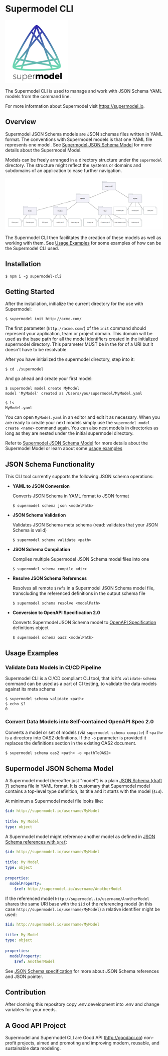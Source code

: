 # Supermodel CLI

[<img src="supermodel.svg" width="200">](http://supermodel.io)

The Supermodel CLI is used to manage and work with JSON Schema YAML models from the command line.

For more information about Supermodel visit <https://supermodel.io>.

## Overview
Supermodel JSON Schema models are JSON schemas files written in YAML format. The conventions with Supermodel models is that one YAML file represents one model. See [Supermodel JSON Schema Model](#supermodel-json-schema-model) for more details about the Supermodel Model.

Models can be freely arranged in a directory structure under the `supermodel` directory. The structure might reflect the systems or domains and subdomains of an application to ease further navigation. 

<img src="exampleDiagram.png">

The Supermodel CLI then facilitates the creation of these models as well as working with them. See [Usage Examples](#usage-examples) for some examples of how can be the Supermodel CLI used.

## Installation

```
$ npm i -g supermodel-cli
```

## Getting Started
After the installation, initialize the current directory for the use with Supermodel:

```
$ supermodel init http://acme.com/
```

The first parameter (`http://acme.com/`) of the `init` command should represent your application, team or project domain. This domain will be used as the base path for all the model identifiers created in the initialized supermodel directory. This parameter MUST be in the for of a URI but it doesn't have to be resolvable. 

After you have initialized the supermodel directory, step into it: 

```
$ cd ./supermodel
```

And go ahead and create your first model: 

```
$ supermodel model create MyModel
model 'MyModel' created as /Users/you/supermodel/MyModel.yaml
```

```
$ ls
MyModel.yaml
```

You can open `MyModel.yaml` in an editor and edit it as necessary. When you are ready to create your next models simply use the `supermodel model create <name>` command again. You can also nest models in directories as long as they are nested under the initial supermodel directory.

Refer to [Supermodel JSON Schema Model](#supermodel-json-schema-model) for more details about the Supermodel Model or learn about some [usage examples](#usage-examples)

## JSON Schema Functionality
This CLI tool currently supports the following JSON schema operations:

- **YAML to JSON Conversion**

    Converts JSON Schema in YAML format to JSON format

    ```
    $ supermodel schema json <modelPath>
    ```

- **JSON Schema Validation**

    Validates JSON Schema meta schema (read: validates that your JSON Schema is valid)

    ```
    $ supermodel schema validate <path>
    ```

- **JSON Schema Compilation**

    Compiles multiple Supermodel JSON Schema model files into one

    ```
    $ supermodel schema compile <dir>
    ```

- **Resolve JSON Schema References**

    Resolves all remote `$ref`s in a Supermodel JSON Schema model file, transcluding the referenced definitions in the output schema file

    ```
    $ supermodel schema resolve <modelPath>
    ```

- **Conversion to OpenAPI Specification 2.0**

    Converts Supermodel JSON Schema model to [OpenAPI Specification](https://github.com/OAI/OpenAPI-Specification/blob/master/versions/2.0.md) definitions object

    ```
    $ supermodel schema oas2 <modelPath>
    ```

## Usage Examples

### Validate Data Models in CI/CD Pipeline

Supermodel CLI is a CI/CD compliant CLI tool, that is it's `validate-schema` command can be used as a part of CI testing, to validate the data models against its meta schema

```
$ supermodel schema validate <path>
$ echo $?
0
```

### Convert Data Models into Self-contained OpenAPI Spec 2.0

Converts a model or set of models (via `supermodel schema compile`) if `<path>` is a directory into OAS2 definitions. If the `-o` parameter is provided it replaces the definitions section in the existing OAS2 document.

```
$ supermodel schema oas2 <path> -o <pathToOAS2>
```

## Supermodel JSON Schema Model

A Supermodel model (hereafter just "model") is a plain [JSON Schema (draft 7)](http://json-schema.org/specification.html) schema file in YAML format. It is customary that Supermodel model contains a top-level type definition, its title and it starts with the model (`$id`).

At minimum a Supermodel model file looks like:

```yaml
$id: http://supermodel.io/username/MyModel

title: My Model
type: object
```

A Supermodel model might reference another model as defined in [JSON Schema references with `$ref`](http://json-schema.org/latest/json-schema-core.html#rfc.section.8):


```yaml
$id: http://supermodel.io/username/MyModel

title: My Model
type: object

properties:
  modelProperty:
    $ref: http://supermodel.io/username/AnotherModel
```

If the referenced model `http://supermodel.io/username/AnotherModel` shares the same URI base with the `$id` of the referencing model (in this case `http://supermodel.io/username/MyModel`) a relative identifier might be used:

```yaml
$id: http://supermodel.io/username/MyModel

title: My Model
type: object

properties:
  modelProperty:
    $ref: AnotherModel
```

See [JSON Schema specification](http://json-schema.org/specification.html) for more about JSON Schema references and JSON pointer.

## Contribution

After clonning this repository copy .env.development into .env and change variables for your needs.

## A Good API Project

Supermodel and Supermodel CLI are Good API (<http://goodapi.co>) non-profit projects, aimed and promoting and improving modern, reusable, and sustainable data modeling.
